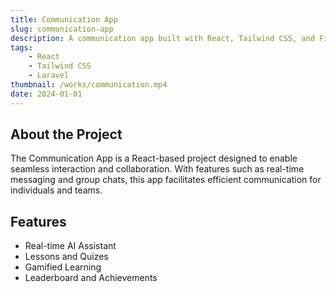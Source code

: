```yaml
---
title: Communication App
slug: communication-app
description: A communication app built with React, Tailwind CSS, and Firebase.
tags:
    - React
    - Tailwind CSS
    - Laravel
thumbnail: /works/communication.mp4
date: 2024-01-01
---
```

<h2>About the Project</h2>
<p>The Communication App is a React-based project designed to enable seamless interaction and collaboration. With features such as real-time messaging and group chats, this app facilitates efficient communication for individuals and teams.</p>

<h2>Features</h2>
<ul>
    <li>Real-time AI Assistant</li>
    <li>Lessons and Quizes</li>
    <li>Gamified Learning</li>
    <li>Leaderboard and Achievements</li>
</ul>


